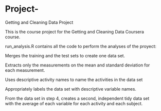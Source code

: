 # Project-
Getting and Cleaning Data Project

This is the course project for the Getting and Cleaning Data Coursera course. 


run_analysis.R contains all the code to perform the analyses of the proyect:

Merges the training and the test sets to create one data set.

Extracts only the measurements on the mean and standard deviation for each measurement.

Uses descriptive activity names to name the activities in the data set

Appropriately labels the data set with descriptive variable names.

From the data set in step 4, creates a second, independent tidy data set with the average of each variable for each activity and each subject.
